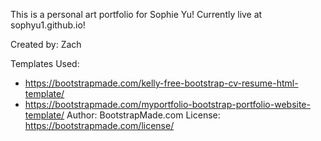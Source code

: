 This is a personal art portfolio for Sophie Yu!
Currently live at sophyu1.github.io!

Created by: Zach

Templates Used: 
-  https://bootstrapmade.com/kelly-free-bootstrap-cv-resume-html-template/
-  https://bootstrapmade.com/myportfolio-bootstrap-portfolio-website-template/
Author: BootstrapMade.com
License: https://bootstrapmade.com/license/
